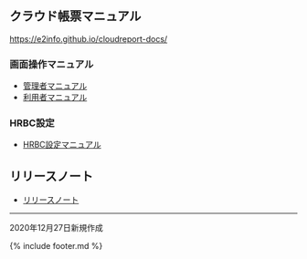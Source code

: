 ## クラウド帳票マニュアル

https://e2info.github.io/cloudreport-docs/

### 画面操作マニュアル

* [管理者マニュアル](manual/admin.html)
* [利用者マニュアル](manual/user.html)

### HRBC設定

* [HRBC設定マニュアル](manual/hrbc.md)


## リリースノート

* [リリースノート](release-notes/index.md)


-----

2020年12月27日新規作成

{% include footer.md %}